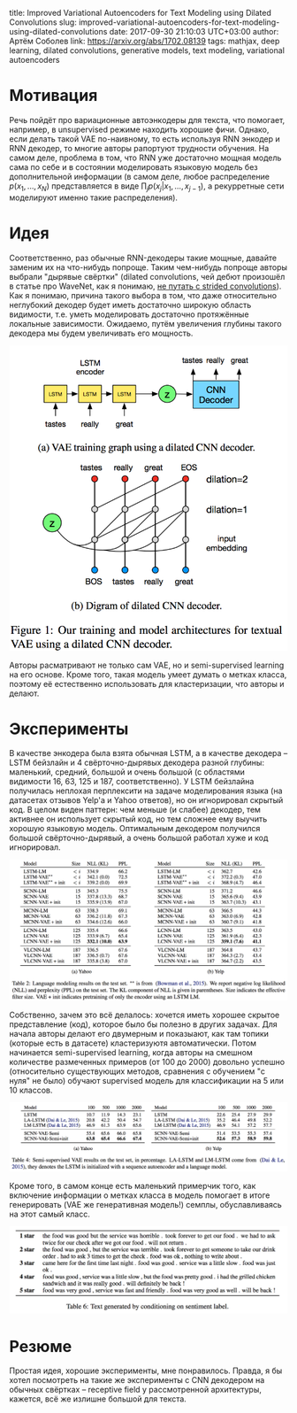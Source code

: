 title: Improved Variational Autoencoders for Text Modeling using Dilated Convolutions
slug: improved-variational-autoencoders-for-text-modeling-using-dilated-convolutions
date: 2017-09-30 21:10:03 UTC+03:00
author: Артём Соболев
link: https://arxiv.org/abs/1702.08139
tags: mathjax, deep learning, dilated convolutions, generative models, text modeling, variational autoencoders

# Мотивация
Речь пойдёт про вариационные автоэнкодеры для текста, что помогает, например, в unsupervised режиме находить хорошие фичи. Однако, если делать такой VAE по-наивному, то есть используя RNN энкодер и RNN декодер, то многие авторы рапортуют трудности обучения. На самом деле, проблема в том, что RNN уже достаточно мощная модель сама по себе и в состоянии моделировать языковую модель без дополнительной информации (в самом деле, любое распределение $p(x_1, \dots, x_N)$ представляется в виде $\prod_j p(x_j | x_1, \dots, x_{j−1})$, а рекурретные сети моделируют именно такие распределения).

# Идея
Соответственно, раз обычные RNN-декодеры такие мощные, давайте заменим их на что-нибудь попроще. Таким чем-нибудь попроще авторы выбрали "дырявые свёртки" (dilated convolutions, чей дебют произошёл в статье про WaveNet, как я понимаю, [не путать с strided convolutions](https://www.quora.com/What-is-the-difference-between-dilated-convolution-and-convolution+stride)). Как я понимаю, причина такого выбора в том, что даже относительно неглубокий декодер будет иметь достаточно широкую область видимости, т.е. уметь моделировать достаточно протяжённые локальные зависимости. Ожидаемо, путём увеличения глубины такого декодера мы будем увеличивать его мощность.

<img src="/post-images/improved-variational-autoencoders-for-text-modeling-using-dilated-convolutions/architecture.png" class="medium" />

Авторы расматривают не только сам VAE, но и semi-supervised learning на его основе. Кроме того, такая модель умеет думать о метках класса, поэтому её естественно использовать для кластеризации, что авторы и делают.

# Эксперименты
В качестве энкодера была взята обычная LSTM, а в качестве декодера – LSTM бейзлайн и 4 свёрточно-дырявых декодера разной глубины: маленький, средний, большой и очень большой (с областями видимости 16, 63, 125 и 187, соответственно). У LSTM бейзлайна получилась неплохая перплексити на задаче моделирования языка (на датасетах отзывов Yelp'а и Yahoo ответов), но он игнорировал скрытый код. В целом виден паттерн: чем меньше (и слабее) декодер, тем активнее он использует скрытый код, но тем сложнее ему выучить хорошую языковую модель. Оптимальным декодером получился большой свёрточно-дырявый, а очень большой работал хуже и код игнорировал.

<img src="/post-images/improved-variational-autoencoders-for-text-modeling-using-dilated-convolutions/language-modeling-2.png" />

Собственно, зачем это всё делалось: хочется иметь хорошее скрытое представление (код), которое было бы полезно в других задачах. Для начала авторы делают его двумерным и показыают, как там топики (которые есть в датасете) кластеризуютя автоматически. Потом начинается semi-supervised learning, когда авторы на смешном количестве размеченных примеров (от 100 до 2000) довольно успешно (относительно существующих методов, сравнения с обучением "с нуля" не было) обучают supervised модель для классификации на 5 или 10 классов.

<img src="/post-images/improved-variational-autoencoders-for-text-modeling-using-dilated-convolutions/semi-supervised.png" />

Кроме того, в самом конце есть маленький примерчик того, как включение информации о метках класса в модель помогает в итоге генерировать (VAE же генеративная модель!) семплы, обуславливаясь на этот самый класс.


<img src="/post-images/improved-variational-autoencoders-for-text-modeling-using-dilated-convolutions/semi-supervised-generative.png" />

# Резюме
Простая идея, хорошие эксперименты, мне понравилось. Правда, я бы хотел посмотреть на такие же эксперименты с CNN декодером на обычных свёртках – receptive field у рассмотренной архитектуры, кажется, всё же излишне большой для текста.
